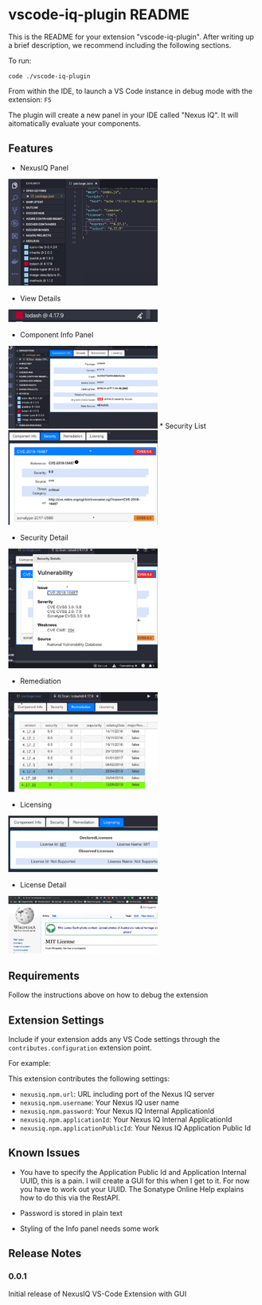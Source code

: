 # vscode-iq-plugin README

This is the README for your extension "vscode-iq-plugin". After writing up a brief description, we recommend including the following sections.

To run:
```
code ./vscode-iq-plugin
```

From within the IDE, to launch a VS Code instance in debug mode
with the extension: `F5`

The plugin will create a new panel in your IDE called "Nexus IQ". It will aitomatically evaluate your components.




## Features
* NexusIQ Panel
<img src="media/NexusIQPanel.png" alt="NexusIQ Panel" width="300"/>

* View Details
<img src="media/ViewDetails.png" alt="View Details" width="300"/>


* Component Info Panel
<img src="media/ComponentInfoPanel.png" alt="Component Info Panel" width="300"/>
* Security List
<img src="media/SecurityList.png" alt="Security List" width="300"/>

* Security Detail
<img src="media/SecurityDetail.png" alt="Security Detail" width="300"/>

* Remediation
<img src="media/Remediation.png" alt="Remediation" width="300"/>

* Licensing
<img src="media/Licensing.png" alt="Licensing" width="300"/>

* License Detail
<img src="media/LicenseLink.png" alt="LicenseLink" width="300"/>


## Requirements

Follow the instructions above on how to debug the extension

## Extension Settings

Include if your extension adds any VS Code settings through the `contributes.configuration` extension point.

For example:

This extension contributes the following settings:

* `nexusiq.npm.url`: URL including port of the Nexus IQ server
* `nexusiq.npm.username`: Your Nexus IQ user name
* `nexusiq.npm.password`: Your Nexus IQ Internal ApplicationId
* `nexusiq.npm.applicationId`: Your Nexus IQ Internal ApplicationId
* `nexusiq.npm.applicationPublicId`: Your Nexus IQ Application Public Id

## Known Issues
* You have to specify the Application Public Id and Application Internal UUID, this is a pain. I will create a GUI for this when I get to it. For now you have to work out your UUID. The Sonatype Online Help explains how to do this via the RestAPI.

* Password is stored in plain text
* Styling of the Info panel needs some work

## Release Notes

### 0.0.1

Initial release of NexusIQ VS-Code Extension with GUI
  